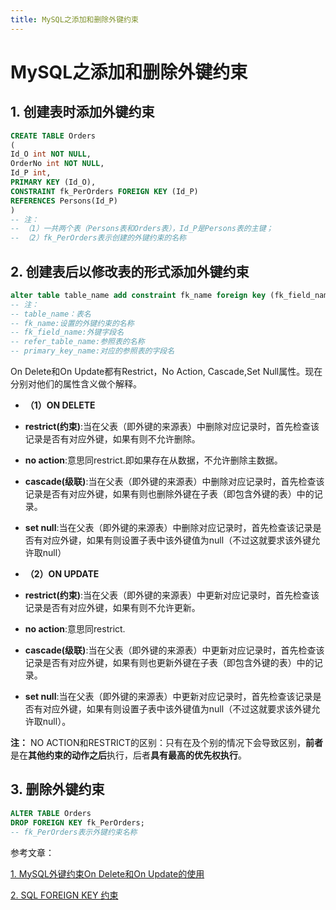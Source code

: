 ```yaml
---
title: MySQL之添加和删除外键约束
---
```

# MySQL之添加和删除外键约束

## 1.  创建表时添加外键约束
```sql
CREATE TABLE Orders
(
Id_O int NOT NULL,
OrderNo int NOT NULL,
Id_P int,
PRIMARY KEY (Id_O),
CONSTRAINT fk_PerOrders FOREIGN KEY (Id_P)
REFERENCES Persons(Id_P)
)
-- 注：
-- （1）一共两个表（Persons表和Orders表），Id_P是Persons表的主键；
-- （2）fk_PerOrders表示创建的外键约束的名称
```
## 2. 创建表后以修改表的形式添加外键约束
```sql
alter table table_name add constraint fk_name foreign key (fk_field_name) references refer_table_name(primary_key_name) on delete restrict on update restrict;
-- 注：
-- table_name：表名
-- fk_name:设置的外键约束的名称
-- fk_field_name:外键字段名
-- refer_table_name:参照表的名称
-- primary_key_name:对应的参照表的字段名
```

On Delete和On Update都有Restrict，No Action, Cascade,Set Null属性。现在分别对他们的属性含义做个解释。

- **（1）ON DELETE**
 - **restrict(约束)**:当在父表（即外键的来源表）中删除对应记录时，首先检查该记录是否有对应外键，如果有则不允许删除。

 - **no action**:意思同restrict.即如果存在从数据，不允许删除主数据。

 - **cascade(级联)**:当在父表（即外键的来源表）中删除对应记录时，首先检查该记录是否有对应外键，如果有则也删除外键在子表（即包含外键的表）中的记录。

 - **set null**:当在父表（即外键的来源表）中删除对应记录时，首先检查该记录是否有对应外键，如果有则设置子表中该外键值为null（不过这就要求该外键允许取null）

- **（2）ON UPDATE**
 - **restrict(约束)**:当在父表（即外键的来源表）中更新对应记录时，首先检查该记录是否有对应外键，如果有则不允许更新。

 - **no action**:意思同restrict.

 - **cascade(级联)**:当在父表（即外键的来源表）中更新对应记录时，首先检查该记录是否有对应外键，如果有则也更新外键在子表（即包含外键的表）中的记录。

 - **set null**:当在父表（即外键的来源表）中更新对应记录时，首先检查该记录是否有对应外键，如果有则设置子表中该外键值为null（不过这就要求该外键允许取null）。

**注：**
NO ACTION和RESTRICT的区别：只有在及个别的情况下会导致区别，**前者**是在**其他约束的动作之后**执行，后者**具有最高的优先权执行**。

## 3. 删除外键约束
```sql
ALTER TABLE Orders
DROP FOREIGN KEY fk_PerOrders;
-- fk_PerOrders表示外键约束名称
```



参考文章：

[1. MySQL外键约束On Delete和On Update的使用](https://blog.csdn.net/dingding_12345/article/details/47905715)

[2. SQL FOREIGN KEY 约束](http://www.w3school.com.cn/sql/sql_foreignkey.asp)
